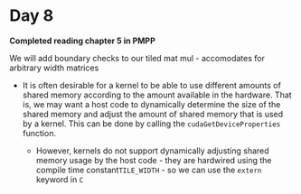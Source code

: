 # Day 8

**Completed reading chapter 5 in PMPP**

We will add boundary checks to our tiled mat mul - accomodates for arbitrary width matrices

- It is often desirable for a kernel to be able to use different amounts of shared memory according to the amount available in the hardware. That is, we may want a host code to dynamically determine the size of the
  shared memory and adjust the amount of shared memory that is used by a kernel.
  This can be done by calling the `cudaGetDeviceProperties` function.

    - However, kernels do not support dynamically adjusting shared memory usage by the host code - they are hardwired using the compile time constant`TILE_WIDTH` - so we can use the `extern` keyword in `C`
